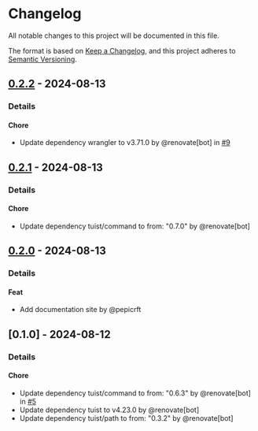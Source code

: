# Changelog

All notable changes to this project will be documented in this file.

The format is based on [Keep a Changelog](https://keepachangelog.com/en/1.0.0/),
and this project adheres to [Semantic Versioning](https://semver.org/spec/v2.0.0.html).

## [0.2.2] - 2024-08-13
### Details
#### Chore
- Update dependency wrangler to v3.71.0 by @renovate[bot] in [#9](https://github.com/tuist/AppleBundleSizeAnalyzer/pull/9)

## [0.2.1] - 2024-08-13
### Details
#### Chore
- Update dependency tuist/command to from: "0.7.0" by @renovate[bot]

## [0.2.0] - 2024-08-13
### Details
#### Feat
- Add documentation site by @pepicrft

## [0.1.0] - 2024-08-12
### Details
#### Chore
- Update dependency tuist/command to from: "0.6.3" by @renovate[bot] in [#5](https://github.com/tuist/AppleBundleSizeAnalyzer/pull/5)
- Update dependency tuist to v4.23.0 by @renovate[bot]
- Update dependency tuist/path to from: "0.3.2" by @renovate[bot]

[0.2.2]: https://github.com/tuist/AppleBundleSizeAnalyzer/compare/0.2.1..0.2.2
[0.2.1]: https://github.com/tuist/AppleBundleSizeAnalyzer/compare/0.2.0..0.2.1
[0.2.0]: https://github.com/tuist/AppleBundleSizeAnalyzer/compare/0.1.0..0.2.0

<!-- generated by git-cliff -->
